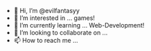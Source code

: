 - 👋 Hi, I’m @evilfantasyy
- 👀 I’m interested in ... games!
- 🌱 I’m currently learning ... Web-Development!
- 💞️ I’m looking to collaborate on ... 
- 📫 How to reach me ... 

<!---
evilfantasyy/evilfantasyy is a ✨ special ✨ repository because its `README.md` (this file) appears on your GitHub profile.
You can click the Preview link to take a look at your changes.
--->
